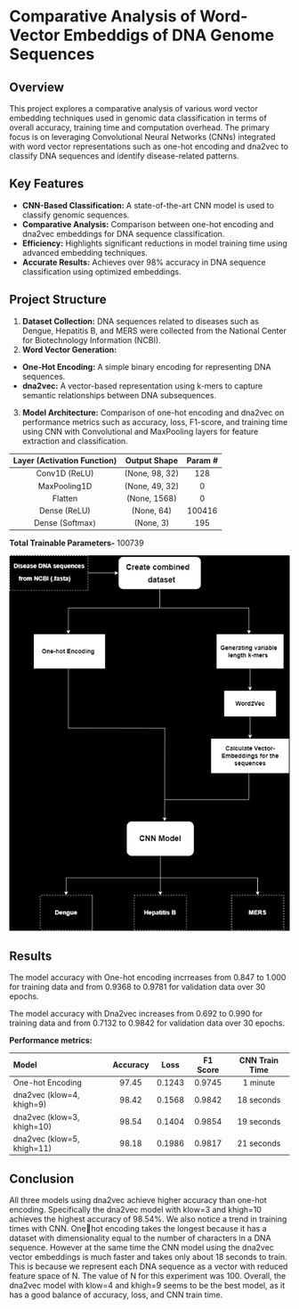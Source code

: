 
# Comparative Analysis of Word-Vector Embeddigs of DNA Genome Sequences

## Overview
This project explores a comparative analysis of various word vector embedding techniques used in genomic data classification in terms of overall accuracy, training time and computation overhead. The primary focus is on leveraging Convolutional Neural Networks (CNNs) integrated with word vector representations such as one-hot encoding and dna2vec to classify DNA sequences and identify disease-related patterns.

## Key Features

- **CNN-Based Classification:** A state-of-the-art CNN model is used to classify genomic sequences.
- **Comparative Analysis:** Comparison between one-hot encoding and dna2vec embeddings for DNA sequence classification.
- **Efficiency:** Highlights significant reductions in model training time using advanced embedding techniques.
- **Accurate Results:** Achieves over 98% accuracy in DNA sequence classification using optimized embeddings.

## Project Structure

1. **Dataset Collection:** DNA sequences related to diseases such as Dengue, Hepatitis B, and MERS were collected from the National Center for Biotechnology Information (NCBI).
2. **Word Vector Generation:**
- **One-Hot Encoding:** A simple binary encoding for representing DNA sequences.
- **dna2vec:** A vector-based representation using k-mers to capture semantic relationships between DNA subsequences.
3. **Model Architecture:** Comparison of one-hot encoding and dna2vec on performance metrics such as accuracy, loss, F1-score, and training time using CNN with Convolutional and MaxPooling layers for feature extraction and classification.
 
 
| Layer (Activation Function)   |   Output Shape   | Param #   |
|:---------------:|:--------------:|:------:|
| Conv1D (ReLU)   | (None, 98, 32) | 128    |
| MaxPooling1D    | (None, 49, 32) | 0      |
| Flatten         | (None, 1568)   | 0      |
| Dense (ReLU)    | (None, 64)     | 100416 |
| Dense (Softmax) | (None, 3)      | 195    |

**Total Trainable Parameters-** 100739

![Project Structure-Flow Diagram](https://github.com/pawankalyanakula18/Comparative-Analysis-of-Word-Vector-Embeddings-of-DNA-Genome-Sequences/blob/main/Project-Flow_Diagram.png)

## Results
The model accuracy with One-hot encoding incrreases from 0.847 to 1.000 for training data and from 0.9368 to 0.9781 for validation data over 30 epochs.

The model accuracy with Dna2vec increases from 0.692 to 0.990 for training data and from 0.7132 to 0.9842 for validation data over 30 epochs.

**Performance metrics:**

|  Model  |  Accuracy  |  Loss  |  F1 Score  |  CNN Train Time  |
|:--------------------------|:-----:|:------:|:------:|:---------:|
| One-hot Encoding          | 97.45 | 0.1243 | 0.9745 | 1 minute  |
| dna2vec (klow=4, khigh=9) | 98.42 | 0.1568 | 0.9842 | 18 seconds|
| dna2vec (klow=3, khigh=10)| 98.54 | 0.1404 | 0.9854 | 19 seconds|
| dna2vec (klow=5, khigh=11)| 98.18 | 0.1986 | 0.9817 | 21 seconds|












## Conclusion

All three models using dna2vec achieve higher accuracy
than one-hot encoding. Specifically the dna2vec model with
klow=3 and khigh=10 achieves the highest accuracy of 98.54%.
We also notice a trend in training times with CNN. Onehot encoding takes the longest because it has a dataset with
dimensionality equal to the number of characters in a DNA
sequence. However at the same time the CNN model using
the dna2vec vector embeddings is much faster and takes only
about 18 seconds to train. This is because we represent each
DNA sequence as a vector with reduced feature space of N.
The value of N for this experiment was 100. Overall, the
dna2vec model with klow=4 and khigh=9 seems to be the best
model, as it has a good balance of accuracy, loss, and CNN
train time.

